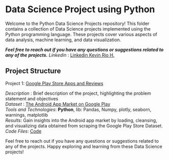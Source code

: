 # **Data Science Project using Python** 

Welcome to the Python Data Science Projects repository!
This folder contains a collection of Data Science projects implemented using the Python programming language.
These projects cover various aspects of data analysis, machine learning, and data visualization.

***Feel free to reach out if you have any questions or suggestions related to any of the projects.*** 
*Linkedin* : [Linkedin Kevin Rio H.](https://www.linkedin.com/in/kevinrioharristyando//)

## Project Structure
Project 1: [Google Play Store Apps and Reviews](https://github.com/kevinrioharris/Portofolio/blob/main/Google%20Play%20Store%20Apps%20and%20Reviews/Google%20Play%20Store%20Apps%20and%20Reviews.ipynb)

*Description* : Brief description of the project, highlighting the problem statement and objectives  
*Dataset* : [The Android App Market on Google Play](https://www.kaggle.com/datasets/mohammedmurtuzalabib/processed-android/download?datasetVersionNumber=1)  
*Tools and Technologies*: **Python**, lib: Pandas, Numpy, plotly, seaborn, warnings, matplotlib  
*Results*: Gain insights into the Android app market by loading, cleansing, and visualizing data obtained from scraping the Google Play Store Dataset.  
*Code Files*: [Code](https://github.com/kevinrioharris/kevinrioharris/blob/6799277815d527ce695884ff63f2cd1b43cf00d0/Projects/Data%20Science/Python/Google%20Play%20Store%20Apps%20and%20Reviews/Google%20Play%20Store%20Apps%20and%20Reviews.ipynb)

Feel free to reach out if you have any questions or suggestions related to any of the projects. 
Happy exploring and learning from these Data Science projects!
